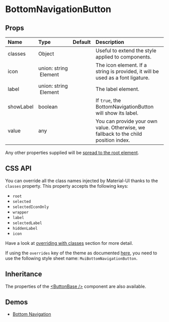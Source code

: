 <!--- This documentation is automatically generated, do not try to edit it. -->

# BottomNavigationButton



## Props
| Name | Type | Default | Description |
|:-----|:-----|:--------|:------------|
| classes | Object |  | Useful to extend the style applied to components. |
| icon | union:&nbsp;string<br>&nbsp;Element<any><br> |  | The icon element. If a string is provided, it will be used as a font ligature. |
| label | union:&nbsp;string<br>&nbsp;Element<any><br> |  | The label element. |
| showLabel | boolean |  | If `true`, the BottomNavigationButton will show its label. |
| value | any |  | You can provide your own value. Otherwise, we fallback to the child position index. |

Any other properties supplied will be [spread to the root element](/customization/api#spread).

## CSS API

You can override all the class names injected by Material-UI thanks to the `classes` property.
This property accepts the following keys:
- `root`
- `selected`
- `selectedIconOnly`
- `wrapper`
- `label`
- `selectedLabel`
- `hiddenLabel`
- `icon`

Have a look at [overriding with classes](/customization/overrides#overriding-with-classes)
section for more detail.

If using the `overrides` key of the theme as documented
[here](/customization/themes#customizing-all-instances-of-a-component-type),
you need to use the following style sheet name: `MuiBottomNavigationButton`.

## Inheritance

The properties of the [&lt;ButtonBase /&gt;](/api/button-base) component are also available.

## Demos

- [Bottom Navigation](/demos/bottom-navigation)

